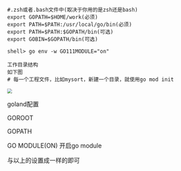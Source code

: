 ```shell
#.zsh或者.bash文件中(取决于你用的是zsh还是bash)
export GOPATH=$HOME/work(必须)
export PATH=$PATH:/usr/local/go/bin(必须)
export PATH=$PATH:$GOPATH/bin(可选)
export GOBIN=$GOPATH/bin(可选)

shell> go env -w GO111MODULE="on"

工作目录结构
如下图
# 每一个工程文件，比如mysort，新建一个目录，就使用go mod init
```

<img src="https://picture.nj-jay.com/6.11.10.23.png" style="zoom:67%;" />



goland配置

GOROOT

GOPATH

GO MODULE(ON) 开启go module

与以上的设置成一样的即可

